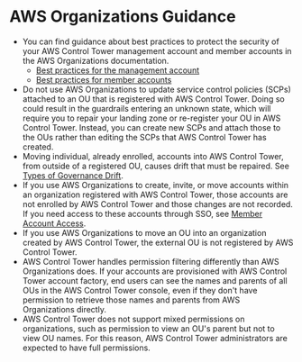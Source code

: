 # AWS Organizations Guidance<a name="orgs-guidance"></a>
+ You can find guidance about best practices to protect the security of your AWS Control Tower management account and member accounts in the AWS Organizations documentation\.
  + [Best practices for the management account](https://docs.aws.amazon.com/organizations/latest/userguide/orgs_best-practices_mgmt-acct.html)
  + [Best practices for member accounts](https://docs.aws.amazon.com/organizations/latest/userguide/best-practices_member-acct.html)
+ Do not use AWS Organizations to update service control policies \(SCPs\) attached to an OU that is registered with AWS Control Tower\. Doing so could result in the guardrails entering an unknown state, which will require you to repair your landing zone or re\-register your OU in AWS Control Tower\. Instead, you can create new SCPs and attach those to the OUs rather than editing the SCPs that AWS Control Tower has created\.
+ Moving individual, already enrolled, accounts into AWS Control Tower, from outside of a registered OU, causes drift that must be repaired\. See [Types of Governance Drift](governance-drift.md)\.
+ If you use AWS Organizations to create, invite, or move accounts within an organization registered with AWS Control Tower, those accounts are not enrolled by AWS Control Tower and those changes are not recorded\. If you need access to these accounts through SSO, see [Member Account Access](http://aws.amazon.com/premiumsupport/knowledge-center/organizations-member-account-access/)\.
+ If you use AWS Organizations to move an OU into an organization created by AWS Control Tower, the external OU is not registered by AWS Control Tower\.
+ AWS Control Tower handles permission filtering differently than AWS Organizations does\. If your accounts are provisioned with AWS Control Tower account factory, end users can see the names and parents of all OUs in the AWS Control Tower console, even if they don't have permission to retrieve those names and parents from AWS Organizations directly\.
+ AWS Control Tower does not support mixed permissions on organizations, such as permission to view an OU's parent but not to view OU names\. For this reason, AWS Control Tower administrators are expected to have full permissions\.
